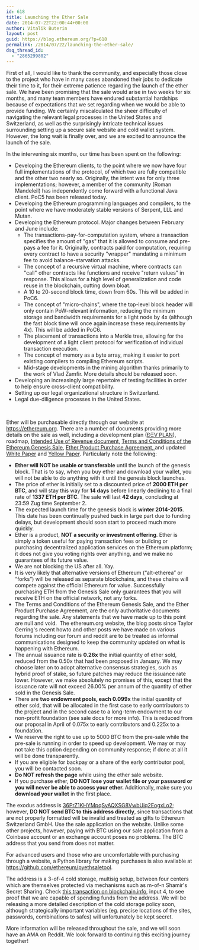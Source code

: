 ```yaml
---
id: 618
title: Launching the Ether Sale
date: 2014-07-22T22:00:44+00:00
author: Vitalik Buterin
layout: post
guid: https://blog.ethereum.org/?p=618
permalink: /2014/07/22/launching-the-ether-sale/
dsq_thread_id:
  - "2865299802"
---
```

First of all, I would like to thank the community, and especially those close to the project who have in many cases abandoned their jobs to dedicate their time to it, for their extreme patience regarding the launch of the ether sale. We have been promising that the sale would arise in two weeks for six months, and many team members have endured substantial hardships because of expectations that we set regarding when we would be able to provide funding. We certainly miscalculated the sheer difficulty of navigating the relevant legal processes in the United States and Switzerland, as well as the surprisingly intricate technical issues surrounding setting up a secure sale website and cold wallet system. However, the long wait is finally over, and we are excited to announce the launch of the sale.

In the intervening six months, our time has been spent on the following:
<ul>
	<li>Developing the Ethereum clients, to the point where we now have four full implementations of the protocol, of which two are fully compatible and the other two nearly so. Originally, the intent was for only three implementations; however, a member of the community (Roman Mandeleil) has independently come forward with a functional Java client. PoC5 has been released today.</li>
	<li>Developing the Ethereum programming languages and compilers, to the point where we have moderately stable versions of Serpent, LLL and Mutan.</li>
	<li>Developing the Ethereum protocol. Major changes between February and June include:
<ul>
	<li>The transactions-pay-for-computation system, where a transaction specifies the amount of "gas" that it is allowed to consume and pre-pays a fee for it. Originally, contracts paid for computation, requiring every contract to have a security "wrapper" mandating a minimum fee to avoid balance-starvation attacks.</li>
	<li>The concept of a recursive virtual machine, where contracts can "call" other contracts like functions and receive "return values" in response. This allows for a high level of generalization and code reuse in the blockchain, cutting down bloat.</li>
	<li>A 10 to 20-second block time, down from 60s. This will be added in PoC6.</li>
	<li>The concept of "micro-chains", where the top-level block header will only contain PoW-relevant information, reducing the minimum storage and bandwidth requirements for a light node by 4x (although the fast block time will once again increase these requirements by 4x). This will be added in PoC6.</li>
	<li>The placement of transactions into a Merkle tree, allowing for the development of a light client protocol for verification of individual transaction execution.</li>
	<li>The concept of memory as a byte array, making it easier to port existing compilers to compiling Ethereum scripts.</li>
	<li>Mid-stage developments in the mining algorithm thanks primarily to the work of Vlad Zamfir. More details should be released soon.</li>
</ul>
</li>
	<li>Developing an increasingly large repertoire of testing facilities in order to help ensure cross-client compatibility.</li>
	<li>Setting up our legal organizational structure in Switzerland.</li>
	<li>Legal due-diligence processes in the United States.</li>
</ul>
&nbsp;

Ether will be purchasable directly through our website at <a href="https://ethereum.org">https://ethereum.org</a>. There are a number of documents providing more details on the sale as well, including a development plan (<a href="https://www.ethereum.org/pdfs/ĐΞVPLAN.pdf">ĐΞV PLAN</a>), roadmap, <a href="https://www.ethereum.org/pdfs/IntendedUseOfRevenue.pdf">Intended Use of Revenue document</a>, <a href="https://www.ethereum.org/pdfs/TermsAndConditionsOfTheEthereumGenesisSale.pdf">Terms and Conditions of the Ethereum Genesis Sale</a>, <a href="https://www.ethereum.org/pdfs/EtherProductPurchaseAgreement.pdf">Ether Product Purchase Agreement, </a>and updated <a href="https://www.ethereum.org/pdfs/EthereumWhitePaper.pdf">White Paper</a> and <a href="https://www.ethereum.org/pdfs/EthereumYellowPaper.pdf">Yellow Paper</a>. Particularly note the following:
<ul>
	<li><b>Ether will NOT be usable or transferable</b> until the launch of the genesis block. That is to say, when you buy ether and download your wallet, you will not be able to do anything with it until the genesis block launches.</li>
	<li>The price of ether is initially set to a discounted price of <b>2000 ETH per BTC</b>, and will stay this way for <b>14 days</b> before linearly declining to a final rate of <b>1337 ETH per BTC</b>. The sale will last <b>42 days</b>, concluding at 23:59 Zug time September 2.</li>
	<li>The expected launch time for the genesis block is <b>winter 2014-2015</b>. This date has been continually pushed back in large part due to funding delays, but development should soon start to proceed much more quickly.</li>
	<li>Ether is a product, <b>NOT a security or investment offering</b>. Ether is simply a token useful for paying transaction fees or building or purchasing decentralized application services on the Ethereum platform; it does not give you voting rights over anything, and we make no guarantees of its future value.</li>
	<li>We are not blocking the US after all. Yay.</li>
	<li>It is very likely that alternative versions of Ethereum (“alt-etherea” or “forks”) will be released as separate blockchains, and these chains will compete against the official Ethereum for value. Successfully purchasing ETH from the Genesis Sale only guarantees that you will receive ETH on the official network, not any forks.</li>
	<li>The Terms and Conditions of the Ethereum Genesis Sale, and the Ether Product Purchase Agreement, are the only authoritative documents regarding the sale. Any statements that we have made up to this point are null and void.  The ethereum.org website, the blog posts since Taylor Gerring's recent howto and other posts we have made on various forums including our forum and reddit are to be treated as informal communications designed to keep the community updated on what is happening with Ethereum.</li>
	<li>The annual issuance rate is <b>0.26x</b> the initial quantity of ether sold, reduced from the 0.50x that had been proposed in January. We may choose later on to adopt alternative consensus strategies, such as hybrid proof of stake, so future patches may reduce the issuance rate lower. However, we make absolutely no promises of this, except that the issuance rate will not exceed 26.00% per annum of the quantity of ether sold in the Genesis Sale.</li>
	<li>There are <b>two endowment pools, each 0.099x</b> the initial quantity of ether sold, that will be allocated in the first case to early contributors to the project and in the second case to a long-term endowment to our non-profit foundation (see sale docs for more info). This is reduced from our proposal in April of 0.075x to early contributors and 0.225x to a foundation.</li>
	<li>We reserve the right to use up to 5000 BTC from the pre-sale while the pre-sale is running in order to speed up development. We may or may not take this option depending on community response; if done at all it will be done transparently.</li>
	<li>If you are eligible for backpay or a share of the early contributor pool, you will be contacted soon.</li>
        <li><b>Do NOT refresh the page</b> while using the ether sale website.</li>
	<li>If you purchase ether, <b>DO NOT lose your wallet file or your password or you will never be able to access your ether. </b>Additionally, make sure you <b>download your wallet</b> in the first place.</li>
</ul>
The exodus address is <a href="https://blockchain.info/address/36PrZ1KHYMpqSyAQXSG8VwbUiq2EogxLo2">36PrZ1KHYMpqSyAQXSG8VwbUiq2EogxLo2</a>; however, <b>DO NOT send BTC to this address directly</b>, since transactions that are not properly formatted will be invalid and treated as gifts to Ethereum Switzerland GmbH. Use the sale application on the website. Unlike some other projects, however, paying with BTC using our sale application from a Coinbase account or an exchange account poses no problems. The BTC address that you send from does not matter.

For advanced users and those who are uncomfortable with purchasing through a website, a Python library for making purchases is also available at <a href="https://github.com/ethereum/pyethsaletool">https://github.com/ethereum/pyethsaletool</a>.

The address is a 3-of-4 cold storage, multisig setup, between four centers which are themselves protected via mechanisms such as m-of-n Shamir's Secret Sharing. Check <a href="https://blockchain.info/tx/592eaf32d83a7db47321642c4b3837d38edfbe57910f4f6abd548e578f51f80a">this transaction on blockchain.info</a>, input 4, to see proof that we are capable of spending funds from the address. We will be releasing a more detailed description of the cold storage policy soon, although strategically important variables (eg. precise locations of the sites, passwords, combinations to safes) will unfortunately be kept secret.

More information will be released throughout the sale, and we will soon have an AMA on Reddit. We look forward to continuing this exciting journey together!